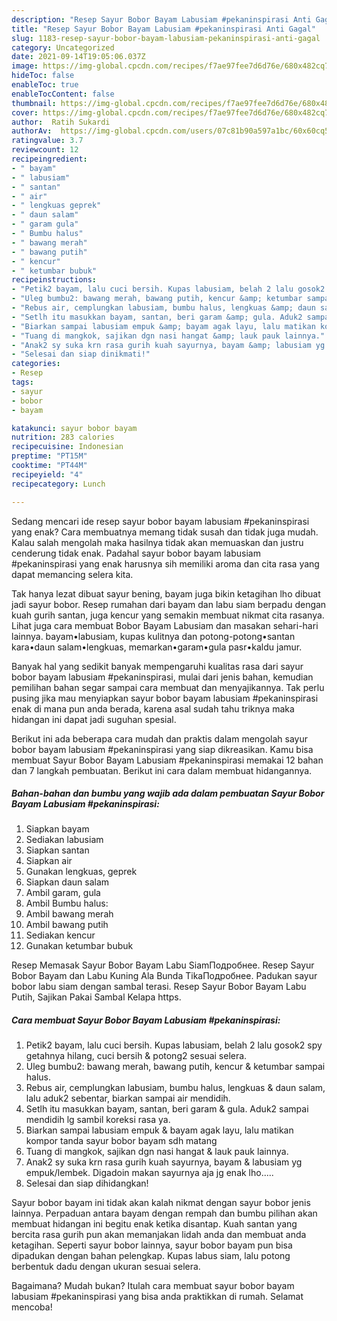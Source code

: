 ```yaml
---
description: "Resep Sayur Bobor Bayam Labusiam #pekaninspirasi Anti Gagal"
title: "Resep Sayur Bobor Bayam Labusiam #pekaninspirasi Anti Gagal"
slug: 1183-resep-sayur-bobor-bayam-labusiam-pekaninspirasi-anti-gagal
category: Uncategorized
date: 2021-09-14T19:05:06.037Z
image: https://img-global.cpcdn.com/recipes/f7ae97fee7d6d76e/680x482cq70/sayur-bobor-bayam-labusiam-pekaninspirasi-foto-resep-utama.jpg
hideToc: false
enableToc: true
enableTocContent: false
thumbnail: https://img-global.cpcdn.com/recipes/f7ae97fee7d6d76e/680x482cq70/sayur-bobor-bayam-labusiam-pekaninspirasi-foto-resep-utama.jpg
cover: https://img-global.cpcdn.com/recipes/f7ae97fee7d6d76e/680x482cq70/sayur-bobor-bayam-labusiam-pekaninspirasi-foto-resep-utama.jpg
author:  Ratih Sukardi
authorAv:  https://img-global.cpcdn.com/users/07c81b90a597a1bc/60x60cq50/avatar.jpg
ratingvalue: 3.7
reviewcount: 12
recipeingredient:
- " bayam"
- " labusiam"
- " santan"
- " air"
- " lengkuas geprek"
- " daun salam"
- " garam gula"
- " Bumbu halus"
- " bawang merah"
- " bawang putih"
- " kencur"
- " ketumbar bubuk"
recipeinstructions:
- "Petik2 bayam, lalu cuci bersih. Kupas labusiam, belah 2 lalu gosok2 spy getahnya hilang, cuci bersih &amp; potong2 sesuai selera."
- "Uleg bumbu2: bawang merah, bawang putih, kencur &amp; ketumbar sampai halus."
- "Rebus air, cemplungkan labusiam, bumbu halus, lengkuas &amp; daun salam, lalu aduk2 sebentar, biarkan sampai air mendidih."
- "Setlh itu masukkan bayam, santan, beri garam &amp; gula. Aduk2 sampai mendidih lg sambil koreksi rasa ya."
- "Biarkan sampai labusiam empuk &amp; bayam agak layu, lalu matikan kompor tanda sayur bobor bayam sdh matang"
- "Tuang di mangkok, sajikan dgn nasi hangat &amp; lauk pauk lainnya."
- "Anak2 sy suka krn rasa gurih kuah sayurnya, bayam &amp; labusiam yg empuk/lembek. Digadoin makan sayurnya aja jg enak lho....."
- "Selesai dan siap dinikmati!"
categories:
- Resep
tags:
- sayur
- bobor
- bayam

katakunci: sayur bobor bayam 
nutrition: 283 calories
recipecuisine: Indonesian
preptime: "PT15M"
cooktime: "PT44M"
recipeyield: "4"
recipecategory: Lunch

---
```



Sedang mencari ide resep sayur bobor bayam labusiam #pekaninspirasi yang enak? Cara membuatnya memang tidak susah dan tidak juga mudah. Kalau salah mengolah maka hasilnya tidak akan memuaskan dan justru cenderung tidak enak. Padahal sayur bobor bayam labusiam #pekaninspirasi yang enak harusnya sih memiliki aroma dan cita rasa yang dapat memancing selera kita.


Tak hanya lezat dibuat sayur bening, bayam juga bikin ketagihan lho dibuat jadi sayur bobor. Resep rumahan dari bayam dan labu siam berpadu dengan kuah gurih santan, juga kencur yang semakin membuat nikmat cita rasanya. Lihat juga cara membuat Bobor Bayam Labusiam dan masakan sehari-hari lainnya. bayam•labusiam, kupas kulitnya dan potong-potong•santan kara•daun salam•lengkuas, memarkan•garam•gula pasr•kaldu jamur.

Banyak hal yang sedikit banyak mempengaruhi kualitas rasa dari sayur bobor bayam labusiam #pekaninspirasi, mulai dari jenis bahan, kemudian pemilihan bahan segar sampai cara membuat dan menyajikannya. Tak perlu pusing jika mau menyiapkan sayur bobor bayam labusiam #pekaninspirasi enak di mana pun anda berada, karena asal sudah tahu triknya maka hidangan ini dapat jadi suguhan spesial.


Berikut ini ada beberapa cara mudah dan praktis dalam mengolah sayur bobor bayam labusiam #pekaninspirasi yang siap dikreasikan. Kamu bisa membuat Sayur Bobor Bayam Labusiam #pekaninspirasi memakai 12 bahan dan 7 langkah pembuatan. Berikut ini cara dalam membuat hidangannya.

<!--inarticleads1-->

##### Bahan-bahan dan bumbu yang wajib ada dalam pembuatan Sayur Bobor Bayam Labusiam #pekaninspirasi:

1. Siapkan  bayam
1. Sediakan  labusiam
1. Siapkan  santan
1. Siapkan  air
1. Gunakan  lengkuas, geprek
1. Siapkan  daun salam
1. Ambil  garam, gula
1. Ambil  Bumbu halus:
1. Ambil  bawang merah
1. Ambil  bawang putih
1. Sediakan  kencur
1. Gunakan  ketumbar bubuk


Resep Memasak Sayur Bobor Bayam Labu SiamПодробнее. Resep Sayur Bobor Bayam dan Labu Kuning Ala Bunda TikaПодробнее. Padukan sayur bobor labu siam dengan sambal terasi. Resep Sayur Bobor Bayam Labu Putih, Sajikan Pakai Sambal Kelapa https. 

<!--inarticleads2-->

##### Cara membuat Sayur Bobor Bayam Labusiam #pekaninspirasi:

1. Petik2 bayam, lalu cuci bersih. Kupas labusiam, belah 2 lalu gosok2 spy getahnya hilang, cuci bersih &amp; potong2 sesuai selera.
1. Uleg bumbu2: bawang merah, bawang putih, kencur &amp; ketumbar sampai halus.
1. Rebus air, cemplungkan labusiam, bumbu halus, lengkuas &amp; daun salam, lalu aduk2 sebentar, biarkan sampai air mendidih.
1. Setlh itu masukkan bayam, santan, beri garam &amp; gula. Aduk2 sampai mendidih lg sambil koreksi rasa ya.
1. Biarkan sampai labusiam empuk &amp; bayam agak layu, lalu matikan kompor tanda sayur bobor bayam sdh matang
1. Tuang di mangkok, sajikan dgn nasi hangat &amp; lauk pauk lainnya.
1. Anak2 sy suka krn rasa gurih kuah sayurnya, bayam &amp; labusiam yg empuk/lembek. Digadoin makan sayurnya aja jg enak lho.....
1. Selesai dan siap dihidangkan!

Sayur bobor bayam ini tidak akan kalah nikmat dengan sayur bobor jenis lainnya. Perpaduan antara bayam dengan rempah dan bumbu pilihan akan membuat hidangan ini begitu enak ketika disantap. Kuah santan yang bercita rasa gurih pun akan memanjakan lidah anda dan membuat anda ketagihan. Seperti sayur bobor lainnya, sayur bobor bayam pun bisa dipadukan dengan bahan pelengkap. Kupas labus siam, lalu potong berbentuk dadu dengan ukuran sesuai selera. 

Bagaimana? Mudah bukan? Itulah cara membuat sayur bobor bayam labusiam #pekaninspirasi yang bisa anda praktikkan di rumah. Selamat mencoba!
